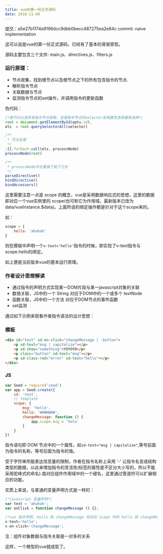 ```yaml
---
title: vue的第一份正式源码
date: 2016-11-09 
---
```


提交：a5e27b1174e9196dcc9dbb0becc487275ea2e84c
commit: naive implementation

这可以说是vue的第一份正式源码，已经有了基本的骨架原型。

源码主要包含三个文件: main.js、directives.js、filters.js

### 运行原理：

* 节点收集，找到根节点以及根节点之下的所有包含指令的节点.
* 解析指令节点
* 关联数据与节点
* 监测指令节点的set操作，并调用指令的更新函数

伪代码：

```js
/*根节点以及所有指令节点获取，这里指令节点的selector采用属性选择器来选择*/
root = document.getElementById(opts.id),
els  = root.querySelectorAll(selector)

/**
 * 节点处理
 */
;[].forEach.call(els, processNode)
processNode(root)

/**
 * processNode中主要做了如下三步
 */
parseDirective()
bindDirective()
bindAccessors()
```
这里需要注意一点是 scope 的概念，vue是采用数据响应式的思想，这里的数据即对应一个vue实例里的 scope(也可称它为作用域，最新版本已改为data/vueInstance.$data)。上面所说的绑定操作都是针对于这个scope来的。

如：
```js
scope = {
    hello: 'ahahah'
}
```
则在模板中声明一个`v-text='hello'`指令的时候，即实现了v-text指令与scope.hello的绑定。

如上便是当前版本vue的基本运行原理。

### 作者设计思想解读

* 通过指令的声明方式实现某一DOM片段与某一javascript对象的关联
* 数值关联，JS中的一个 String 对应于DOM中的一个或多个 textNode
* 函数关联，JS中的一个方法 对应于DOM节点的事件函数
* set监测

通过如下示例来观看作者指令语法的设计思想：

### 模板

```html
<div id="test" sd-on-click="changeMessage | .button">
    <p sd-text="msg | capitalize"></p>
    <p sd-show="something">YOYOYO</p>
    <p class="button" sd-text="msg"></p>
    <p sd-class-red="error" sd-text="hello"></p>
</div>
```
### JS
```javascript
var Seed = require('seed')
var app = Seed.create({
    id: 'test',
    // template
    scope: {
        msg: 'hello',
        hello: 'WHWHWHW',
        changeMessage: function () {
            app.scope.msg = 'hola'
        }
    }
})
```

指令语句即 DOM 节点中的一个属性，如`sd-text="msg | capitalize"`,等号前面为指令的名称，等号后面为指令的值。

受于字符串所能表达信息量的限制，作者在指令名称上采用 '-' 让指令名变成结构类型的数据，以此来增加指令的灵活性(标签的属性是不区分大小写的，所以不能采用驼峰式的命名).值对应组件作用域中的一个键名，这里通过管道符可以扩展相应的功能。

实质上来说，与普通的变量声明方式是一样的：

```js
/*javascript 变量声明*/
var text = 'ahahah';
var onClick = function changeMessage () {};

/*vue 指令声明, hello 和 changeMessage 则对应 scope 中的 hello 和 changeMessage的值*/
v-text='hello';
v-on-click='changeMessage';
```

注：组件对象数据与指令关联是一对多的关系

这样，一个微型的vue就成型了。





